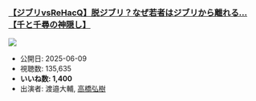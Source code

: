 ### [【ジブリvsReHacQ】脱ジブリ？なぜ若者はジブリから離れる...【千と千尋の神隠し】](https://www.youtube.com/watch?v=PPIHXQ3-9JU)
[![](https://img.youtube.com/vi/PPIHXQ3-9JU/sddefault.jpg)](https://www.youtube.com/watch?v=PPIHXQ3-9JU)
-   公開日: 2025-06-09
-   視聴数: 135,635
-   **いいね数: 1,400**
-   出演者: 渡邉大輔, [高橋弘樹](/rehacq_fan/people/高橋弘樹 "wikilink")
